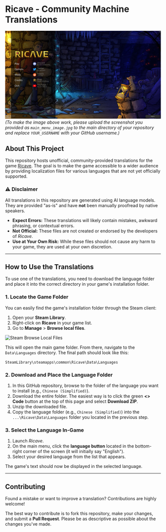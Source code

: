 # Ricave - Community Machine Translations

![Ricave Main Menu](https://github.com/Rustbeard86/Ricave-Machine-Translations/blob/main/main_menu_image.jpg?raw=true)
*(To make the image above work, please upload the screenshot you provided as `main_menu_image.jpg` to the main directory of your repository and replace `YOUR_USERNAME` with your GitHub username.)*

## About This Project

This repository hosts unofficial, community-provided translations for the game [Ricave](https://store.steampowered.com/app/1942680/Ricave/). The goal is to make the game accessible to a wider audience by providing localization files for various languages that are not yet officially supported.

### ⚠️ Disclaimer
All translations in this repository are generated using AI language models. They are provided "as-is" and have **not** been manually proofread by native speakers.

-   **Expect Errors:** These translations will likely contain mistakes, awkward phrasing, or contextual errors.
-   **Not Official:** These files are not created or endorsed by the developers of *Ricave*.
-   **Use at Your Own Risk:** While these files should not cause any harm to your game, they are used at your own discretion.

---

## How to Use the Translations

To use one of the translations, you need to download the language folder and place it into the correct directory in your game's installation folder.

### 1. Locate the Game Folder

You can easily find the game's installation folder through the Steam client:

1.  Open your **Steam Library**.
2.  Right-click on **Ricave** in your game list.
3.  Go to **Manage** > **Browse local files**.

![Steam Browse Local Files](https://i.imgur.com/KxN3o4T.png)

This will open the main game folder. From there, navigate to the `Data\Languages` directory. The final path should look like this:
```
SteamLibrary\steamapps\common\Ricave\Data\Languages
```

### 2. Download and Place the Language Folder

1.  In this GitHub repository, browse to the folder of the language you want to install (e.g., `Chinese (Simplified)`).
2.  Download the entire folder. The easiest way is to click the green **<> Code** button at the top of this page and select **Download ZIP**.
3.  Unzip the downloaded file.
4.  Copy the language folder (e.g., `Chinese (Simplified)`) into the `...\Ricave\Data\Languages` folder you located in the previous step.

### 3. Select the Language In-Game

1.  Launch *Ricave*.
2.  On the main menu, click the **language button** located in the bottom-right corner of the screen (it will initially say "English").
3.  Select your desired language from the list that appears.

The game's text should now be displayed in the selected language.

---

## Contributing

Found a mistake or want to improve a translation? Contributions are highly welcome!

The best way to contribute is to fork this repository, make your changes, and submit a **Pull Request**. Please be as descriptive as possible about the changes you've made.
